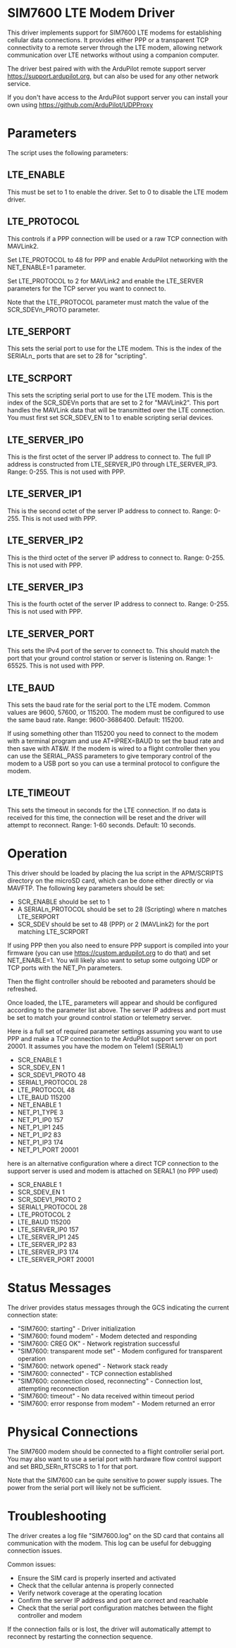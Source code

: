 # SIM7600 LTE Modem Driver

This driver implements support for SIM7600 LTE modems for establishing
cellular data connections. It provides either PPP or a transparent TCP
connectivity to a remote server through the LTE modem, allowing
network communication over LTE networks without using a companion computer.

The driver best paired with with the ArduPilot remote support server
https://support.ardupilot.org, but can also be used for any other
network service.

If you don't have access to the ArduPilot support server you can
install your own using https://github.com/ArduPilot/UDPProxy

# Parameters

The script uses the following parameters:

## LTE_ENABLE

This must be set to 1 to enable the driver. Set to 0 to disable the
LTE modem driver.

## LTE_PROTOCOL

This controls if a PPP connection will be used or a raw TCP connection
with MAVLink2.

Set LTE_PROTOCOL to 48 for PPP and enable ArduPilot networking with
the NET_ENABLE=1 parameter.

Set LTE_PROTOCOL to 2 for MAVLink2 and enable the LTE_SERVER
parameters for the TCP server you want to connect to.

Note that the LTE_PROTOCOL parameter must match the value of the
SCR_SDEVn_PROTO parameter.

## LTE_SERPORT

This sets the serial port to use for the LTE modem. This is the index
of the SERIALn_ ports that are set to 28 for "scripting".

## LTE_SCRPORT

This sets the scripting serial port to use for the LTE modem. This is
the index of the SCR_SDEVn ports that are set to 2 for "MAVLink2". This
port handles the MAVLink data that will be transmitted over the LTE
connection. You must first set SCR_SDEV_EN to 1 to enable scripting
serial devices.

## LTE_SERVER_IP0

This is the first octet of the server IP address to connect to. The
full IP address is constructed from LTE_SERVER_IP0 through
LTE_SERVER_IP3. Range: 0-255. This is not used with PPP.

## LTE_SERVER_IP1

This is the second octet of the server IP address to connect to.
Range: 0-255. This is not used with PPP.

## LTE_SERVER_IP2

This is the third octet of the server IP address to connect to.
Range: 0-255. This is not used with PPP.

## LTE_SERVER_IP3

This is the fourth octet of the server IP address to connect to.
Range: 0-255. This is not used with PPP.

## LTE_SERVER_PORT

This sets the IPv4 port of the server to connect to. This should match
the port that your ground control station or server is listening on.
Range: 1-65525. This is not used with PPP.

## LTE_BAUD

This sets the baud rate for the serial port to the LTE modem. Common
values are 9600, 57600, or 115200. The modem must be configured to use
the same baud rate. Range: 9600-3686400. Default: 115200.

If using something other than 115200 you need to connect to the modem
with a terminal program and use AT+IPREX=BAUD to set the baud rate and
then save with AT&W. If the modem is wired to a flight controller then
you can use the SERIAL_PASS parameters to give temporary control of
the modem to a USB port so you can use a terminal protocol to
configure the modem.

## LTE_TIMEOUT

This sets the timeout in seconds for the LTE connection. If no data is
received for this time, the connection will be reset and the driver
will attempt to reconnect. Range: 1-60 seconds. Default: 10 seconds.

# Operation

This driver should be loaded by placing the lua script in the
APM/SCRIPTS directory on the microSD card, which can be done either
directly or via MAVFTP. The following key parameters should be set:

 - SCR_ENABLE should be set to 1
 - A SERIALn_PROTOCOL should be set to 28 (Scripting) where n matches LTE_SERPORT
 - SCR_SDEV should be set to 48 (PPP) or 2 (MAVLink2) for the port matching LTE_SCRPORT

If using PPP then you also need to ensure PPP support is compiled into
your firmware (you can use https://custom.ardupilot.org to do that)
and set NET_ENABLE=1. You will likely also want to setup some outgoing
UDP or TCP ports with the NET_Pn parameters.

Then the flight controller should be rebooted and parameters should be
refreshed.

Once loaded, the LTE_ parameters will appear and should be configured
according to the parameter list above. The server IP address and port
must be set to match your ground control station or telemetry server.

Here is a full set of required parameter settings assuming you want to
use PPP and make a TCP connection to the ArduPilot support server on
port 20001. It assumes you have the modem on Telem1 (SERIAL1)

 - SCR_ENABLE 1
 - SCR_SDEV_EN 1
 - SCR_SDEV1_PROTO 48
 - SERIAL1_PROTOCOL 28
 - LTE_PROTOCOL 48
 - LTE_BAUD 115200
 - NET_ENABLE 1
 - NET_P1_TYPE 3
 - NET_P1_IP0 157
 - NET_P1_IP1 245
 - NET_P1_IP2 83
 - NET_P1_IP3 174
 - NET_P1_PORT 20001

here is an alternative configuration where a direct TCP connection to
the support server is used and modem is attached on SERAL1 (no PPP used)

 - SCR_ENABLE 1
 - SCR_SDEV_EN 1
 - SCR_SDEV1_PROTO 2
 - SERIAL1_PROTOCOL 28
 - LTE_PROTOCOL 2
 - LTE_BAUD 115200
 - LTE_SERVER_IP0 157
 - LTE_SERVER_IP1 245
 - LTE_SERVER_IP2 83
 - LTE_SERVER_IP3 174
 - LTE_SERVER_PORT 20001

# Status Messages

The driver provides status messages through the GCS indicating the current
connection state:

- "SIM7600: starting" - Driver initialization
- "SIM7600: found modem" - Modem detected and responding
- "SIM7600: CREG OK" - Network registration successful
- "SIM7600: transparent mode set" - Modem configured for transparent operation
- "SIM7600: network opened" - Network stack ready
- "SIM7600: connected" - TCP connection established
- "SIM7600: connection closed, reconnecting" - Connection lost, attempting reconnection
- "SIM7600: timeout" - No data received within timeout period
- "SIM7600: error response from modem" - Modem returned an error

# Physical Connections

The SIM7600 modem should be connected to a flight controller serial
port. You may also want to use a serial port with hardware flow
control support and set BRD_SERn_RTSCRS to 1 for that port.

Note that the SIM7600 can be quite sensitive to power supply
issues. The power from the serial port will likely not be sufficient.

# Troubleshooting

The driver creates a log file "SIM7600.log" on the SD card that contains
all communication with the modem. This log can be useful for debugging
connection issues.

Common issues:
- Ensure the SIM card is properly inserted and activated
- Check that the cellular antenna is properly connected
- Verify network coverage at the operating location
- Confirm the server IP address and port are correct and reachable
- Check that the serial port configuration matches between the flight controller and modem

If the connection fails or is lost, the driver will automatically attempt
to reconnect by restarting the connection sequence.
